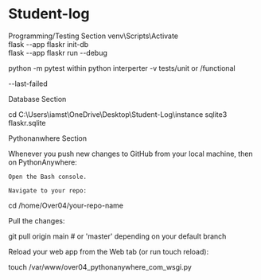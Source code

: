 ﻿# Student-log

Programming/Testing Section
venv\Scripts\Activate     
flask --app flaskr init-db    
flask --app flaskr run --debug  

python -m pytest within python interperter 
-v
tests/unit or /functional

--last-failed

Database Section
 
cd C:\Users\iamst\OneDrive\Desktop\Student-Log\instance
sqlite3 flaskr.sqlite


Pythonanwhere Section

Whenever you push new changes to GitHub from your local machine, then on PythonAnywhere:

    Open the Bash console.

    Navigate to your repo:

cd /home/Over04/your-repo-name

Pull the changes:

git pull origin main  # or 'master' depending on your default branch

Reload your web app from the Web tab (or run touch reload):

touch /var/www/over04_pythonanywhere_com_wsgi.py

